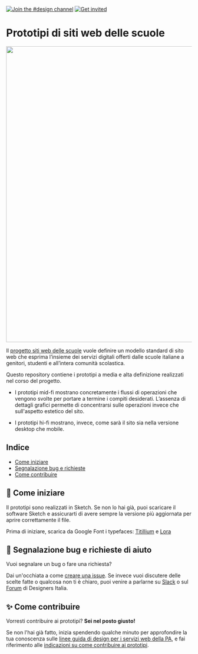[![Join the #design channel](https://img.shields.io/badge/Slack%20channel-%23design-blue.svg)](https://developersitalia.slack.com/messages/C7658JRJR/)
[![Get invited](https://slack.developers.italia.it/badge.svg)](https://slack.developers.italia.it/)


# Prototipi di siti web delle scuole

 <img src="https://github.com/italia/design-scuole-prototipi/blob/master/images/Artboard.png" width="800"> 
      
Il [progetto siti web delle scuole](https://siti-web-scuole.readthedocs.io/it/latest/index.html) vuole definire un modello standard di sito web che esprima l’insieme dei servizi digitali offerti dalle scuole italiane a genitori, studenti e all’intera comunità scolastica.

Questo repository contiene i prototipi a media e alta definizione realizzati nel corso del progetto. 

- I prototipi mid-fi mostrano concretamente i flussi di operazioni che vengono svolte per portare a termine i compiti desiderati. L’assenza di dettagli grafici permette di concentrarsi sulle operazioni invece che sull'aspetto estetico del sito.

- I prototipi hi-fi mostrano, invece, come sarà il sito sia nella versione desktop che mobile. 

## Indice

- [Come iniziare](#come-iniziare)
- [Segnalazione bug e richieste](#segnalazione-bug-e-richieste-di-aiuto)
- [Come contribuire](#come-contribuire)

## :ledger: Come iniziare
Il prototipi sono realizzati in Sketch. Se non lo hai già, puoi scaricare il software Sketch e assicurarti di avere sempre la versione più aggiornata per aprire correttamente il file.

Prima di iniziare, scarica da Google Font i typefaces: [Titillium](https://fonts.google.com/specimen/Titillium+Web) e [Lora](https://fonts.google.com/specimen/Lora)

## :wrench: Segnalazione bug e richieste di aiuto

Vuoi segnalare un bug o fare una richiesta?

Dai un'occhiata a come [creare una issue](https://github.com/italia/design-scuole-prototipi/blob/master/CONTRIBUTING.md). Se invece vuoi discutere delle scelte fatte o qualcosa non ti è chiaro, puoi venire a parlarne su [Slack](https://designersitalia.slack.com/messages/C7658JRJR/) o sul [Forum](https://forum.italia.it/) di Designers Italia.

## :sparkles: Come contribuire
Vorresti contribuire ai prototipi? **Sei nel posto giusto!**
 
Se non l'hai già fatto, inizia spendendo qualche minuto per approfondire la tua conoscenza sulle
[linee guida di design per i servizi web della PA](https://design-italia.readthedocs.io/it/stable/index.html),
e fai riferimento alle [indicazioni su come contribuire ai prototipi](CONTRIBUTING.md). 
